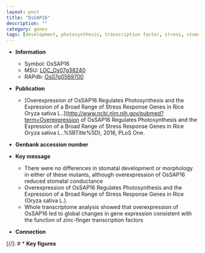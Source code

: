 ```yaml
---
layout: post
title: "OsSAP16"
description: ""
category: genes
tags: [development, photosynthesis, transcription factor, stress, stomatal, stress response]
---
```


* **Information**  
    + Symbol: OsSAP16  
    + MSU: [LOC_Os07g38240](http://rice.plantbiology.msu.edu/cgi-bin/ORF_infopage.cgi?orf=LOC_Os07g38240)  
    + RAPdb: [Os07g0569700](http://rapdb.dna.affrc.go.jp/viewer/gbrowse_details/irgsp1?name=Os07g0569700)  

* **Publication**  
    + [Overexpression of OsSAP16 Regulates Photosynthesis and the Expression of a Broad Range of Stress Response Genes in Rice Oryza sativa L..](http://www.ncbi.nlm.nih.gov/pubmed?term=Overexpression of OsSAP16 Regulates Photosynthesis and the Expression of a Broad Range of Stress Response Genes in Rice Oryza sativa L..%5BTitle%5D), 2016, PLoS One.

* **Genbank accession number**  

* **Key message**  
    + There were no differences in stomatal development or morphology in either of these mutants, although overexpression of OsSAP16 reduced stomatal conductance
    + Overexpression of OsSAP16 Regulates Photosynthesis and the Expression of a Broad Range of Stress Response Genes in Rice (Oryza sativa L.).
    + Whole transcriptome analysis showed that overexpression of OsSAP16 led to global changes in gene expression consistent with the function of zinc-finger transcription factors

* **Connection**  

[//]: # * **Key figures**  


